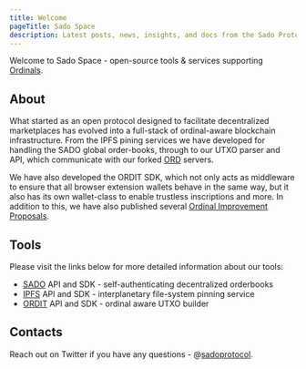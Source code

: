 ```yaml
---
title: Welcome
pageTitle: Sado Space
description: Latest posts, news, insights, and docs from the Sado Protocol Team.
---
```


Welcome to Sado Space - open-source tools &amp; services supporting [Ordinals](https://docs.ordinals.com/).

## About

What started as an open protocol designed to facilitate decentralized marketplaces has evolved into a full-stack of ordinal-aware blockchain infrastructure. From the IPFS pining services we have developed for handling the SADO global order-books, through to our UTXO parser and API, which communicate with our forked [ORD](https://github.com/sadoprotocol/ord) servers. 

We have also developed the ORDIT SDK, which not only acts as middleware to ensure that all browser extension wallets behave in the same way, but it also has its own wallet-class to enable trustless inscriptions and more. In addition to this, we have also published several [Ordinal Improvement Proposals](https://www.oips.io/).

## Tools

Please visit the links below for more detailed information about our tools:

* [SADO](/docs/sdk-introduction) API and SDK - self-authenticating decentralized orderbooks
* [IPFS](/docs/ipfs-introduction) API and SDK - interplanetary file-system pinning service
* [ORDIT](/docs/ordit-introduction) API and SDK - ordinal aware UTXO builder

## Contacts

Reach out on Twitter if you have any questions - @[sadoprotocol](https://twitter.com/sadoprotocol).
